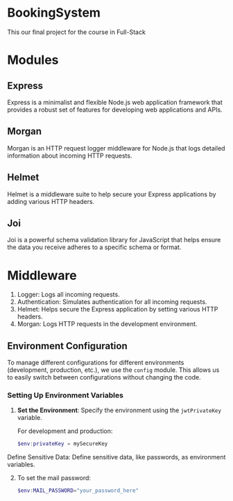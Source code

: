 # BookingSystem

This our final project for the course in Full-Stack

# Modules

## Express

Express is a minimalist and flexible Node.js web application framework that provides a robust set of features for developing web applications and APIs.

## Morgan

Morgan is an HTTP request logger middleware for Node.js that logs detailed information about incoming HTTP requests.

## Helmet

Helmet is a middleware suite to help secure your Express applications by adding various HTTP headers.

## Joi

Joi is a powerful schema validation library for JavaScript that helps ensure the data you receive adheres to a specific schema or format.

# Middleware

1. Logger: Logs all incoming requests.
2. Authentication: Simulates authentication for all incoming requests.
3. Helmet: Helps secure the Express application by setting various HTTP headers.
4. Morgan: Logs HTTP requests in the development environment.

## Environment Configuration

To manage different configurations for different environments (development, production, etc.), we use the `config` module. This allows us to easily switch between configurations without changing the code.

### Setting Up Environment Variables

1. **Set the Environment**: Specify the environment using the `jwtPrivateKey` variable.

   For development and production:

   ```powershell
   $env:privateKey = mySecureKey
   ```

Define Sensitive Data: Define sensitive data, like passwords, as environment variables.

2. To set the mail password:

   ```powershell
   $env:MAIL_PASSWORD="your_password_here"
   ```
